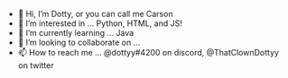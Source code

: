- 👋 Hi, I’m Dotty, or you can call me Carson
- 👀 I’m interested in ... Python, HTML, and JS!
- 🌱 I’m currently learning ... Java
- 💞️ I’m looking to collaborate on ...
- 📫 How to reach me ... @dottyy#4200 on discord, @ThatClownDottyy on twitter

<!---
DottyyDev/DottyyDev is a ✨ special ✨ repository because its `README.md` (this file) appears on your GitHub profile.
You can click the Preview link to take a look at your changes.
--->
